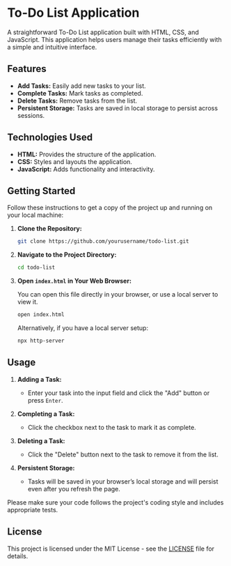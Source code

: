 # To-Do List Application

A straightforward To-Do List application built with HTML, CSS, and JavaScript. This application helps users manage their tasks efficiently with a simple and intuitive interface.

## Features

- **Add Tasks:** Easily add new tasks to your list.
- **Complete Tasks:** Mark tasks as completed.
- **Delete Tasks:** Remove tasks from the list.
- **Persistent Storage:** Tasks are saved in local storage to persist across sessions.

## Technologies Used

- **HTML:** Provides the structure of the application.
- **CSS:** Styles and layouts the application.
- **JavaScript:** Adds functionality and interactivity.

## Getting Started

Follow these instructions to get a copy of the project up and running on your local machine:

1. **Clone the Repository:**

   ```bash
   git clone https://github.com/yourusername/todo-list.git
   ```

2. **Navigate to the Project Directory:**

   ```bash
   cd todo-list
   ```

3. **Open `index.html` in Your Web Browser:**

   You can open this file directly in your browser, or use a local server to view it.

   ```bash
   open index.html
   ```

   Alternatively, if you have a local server setup:

   ```bash
   npx http-server
   ```

## Usage

1. **Adding a Task:**
   - Enter your task into the input field and click the "Add" button or press `Enter`.

2. **Completing a Task:**
   - Click the checkbox next to the task to mark it as complete.

3. **Deleting a Task:**
   - Click the "Delete" button next to the task to remove it from the list.

4. **Persistent Storage:**
   - Tasks will be saved in your browser’s local storage and will persist even after you refresh the page.

Please make sure your code follows the project's coding style and includes appropriate tests.

## License

This project is licensed under the MIT License - see the [LICENSE](LICENSE) file for details.
